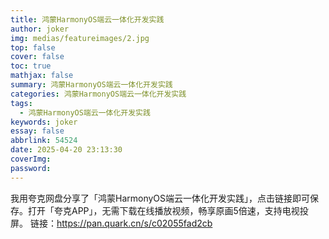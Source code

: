 ```yaml
---
title: 鸿蒙HarmonyOS端云一体化开发实践
author: joker
img: medias/featureimages/2.jpg
top: false
cover: false
toc: true
mathjax: false
summary: 鸿蒙HarmonyOS端云一体化开发实践
categories: 鸿蒙HarmonyOS端云一体化开发实践
tags:
  - 鸿蒙HarmonyOS端云一体化开发实践
keywords: joker
essay: false
abbrlink: 54524
date: 2025-04-20 23:13:30
coverImg:
password:
---
```


我用夸克网盘分享了「鸿蒙HarmonyOS端云一体化开发实践」，点击链接即可保存。打开「夸克APP」，无需下载在线播放视频，畅享原画5倍速，支持电视投屏。
链接：https://pan.quark.cn/s/c02055fad2cb
